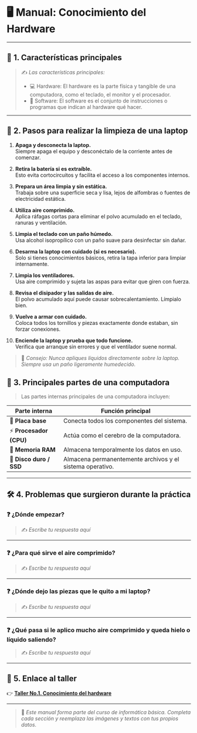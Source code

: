 # 🖥️ Manual: Conocimiento del Hardware

---

## 📌 1. Características principales 

> ✍️ _Las características principales:_  
> - 💻 Hardware:
El hardware es la parte física y tangible de una computadora, como el teclado, el monitor y el procesador.
> - 🧠 Software:
El software es el conjunto de instrucciones o programas que indican al hardware qué hacer.

---

## 🧼 2. Pasos para realizar la limpieza de una laptop

1. **Apaga y desconecta la laptop.**  
Siempre apaga el equipo y desconéctalo de la corriente antes de comenzar.

2. **Retira la batería si es extraíble.**  
Esto evita cortocircuitos y facilita el acceso a los componentes internos.

3. **Prepara un área limpia y sin estática.**  
Trabaja sobre una superficie seca y lisa, lejos de alfombras o fuentes de electricidad estática.

4. **Utiliza aire comprimido.**  
Aplica ráfagas cortas para eliminar el polvo acumulado en el teclado, ranuras y ventilación.

5. **Limpia el teclado con un paño húmedo.**  
Usa alcohol isopropílico con un paño suave para desinfectar sin dañar.

6. **Desarma la laptop con cuidado (si es necesario).**  
Solo si tienes conocimientos básicos, retira la tapa inferior para limpiar internamente.

7. **Limpia los ventiladores.**  
Usa aire comprimido y sujeta las aspas para evitar que giren con fuerza.

8. **Revisa el disipador y las salidas de aire.**  
El polvo acumulado aquí puede causar sobrecalentamiento. Límpialo bien.

9. **Vuelve a armar con cuidado.**  
Coloca todos los tornillos y piezas exactamente donde estaban, sin forzar conexiones.

10. **Enciende la laptop y prueba que todo funcione.**  
Verifica que arranque sin errores y que el ventilador suene normal.

> 🧴 _Consejo: Nunca apliques líquidos directamente sobre la laptop. Siempre usa un paño ligeramente humedecido._




## 🧩 3. Principales partes de una computadora

> Las partes internas principales de una computadora incluyen:

| Parte interna     | Función principal                                                                 |
|-------------------|-----------------------------------------------------------------------------------|
| 🧠 **Placa base**       | Conecta todos los componentes del sistema.                                      |
| ⚡ **Procesador (CPU)** | Actúa como el cerebro de la computadora.                                        |
| 🧮 **Memoria RAM**      | Almacena temporalmente los datos en uso.                                       |
| 💾 **Disco duro / SSD** | Almacena permanentemente archivos y el sistema operativo.                      |

---

## 🛠️ 4. Problemas que surgieron durante la práctica

### ❓ ¿Dónde empezar?
> ✍️ _Escribe tu respuesta aquí_

---

### ❓ ¿Para qué sirve el aire comprimido?
> ✍️ _Escribe tu respuesta aquí_

---

### ❓ ¿Dónde dejo las piezas que le quito a mi laptop?
> ✍️ _Escribe tu respuesta aquí_

---

### ❓ ¿Qué pasa si le aplico mucho aire comprimido y queda hielo o líquido saliendo?
> ✍️ _Escribe tu respuesta aquí_

---

## 🔗 5. Enlace al taller

👉 [**Taller No.1. Conocimiento del hardware**](https://youtu.be/wlNMtO0KbCw)

---

> 📄 _Este manual forma parte del curso de informática básica. Completa cada sección y reemplaza las imágenes y textos con tus propios datos._




